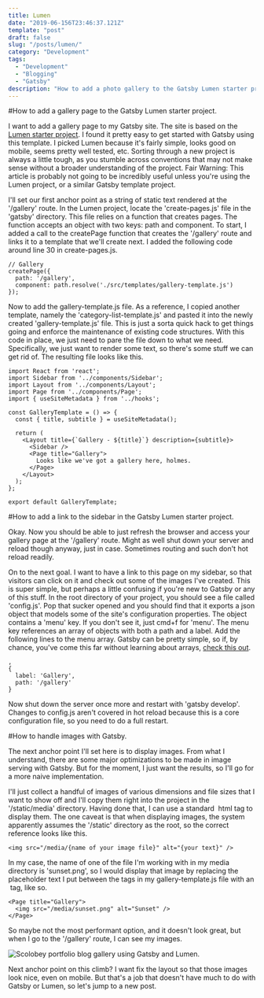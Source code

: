 ```yaml
---
title: Lumen
date: "2019-06-156T23:46:37.121Z"
template: "post"
draft: false
slug: "/posts/lumen/"
category: "Development"
tags:
  - "Development"
  - "Blogging"
  - "Gatsby"
description: "How to add a photo gallery to the Gatsby Lumen starter project."
---
```


#How to add a gallery page to the Gatsby Lumen starter project.

I want to add a gallery page to my Gatsby site. The site is based on the [Lumen starter project](https://github.com/alxshelepenok/gatsby-starter-lumen). I found it pretty easy to get started with Gatsby using this template. I picked Lumen because it's fairly simple, looks good on mobile, seems pretty well tested, etc. Sorting through a new project is always a little tough, as you stumble across conventions that may not make sense without a broader understanding of the project. Fair Warning: This article is probably not going to be incredibly useful unless you're using the Lumen project, or a similar Gatsby template project.

I'll set our first anchor point as a string of static text rendered at the '/gallery' route. In the Lumen project, locate the 'create-pages.js' file in the 'gatsby' directory. This file relies on a function that creates pages. The function accepts an object with two keys: path and component. To start, I added a call to the createPage function that creates the '/gallery' route and links it to a template that we'll create next. I added the following code around line 30 in create-pages.js.

~~~~
// Gallery
createPage({
  path: '/gallery',
  component: path.resolve('./src/templates/gallery-template.js')
});
~~~~

Now to add the gallery-template.js file. As a reference, I copied another template, namely the 'category-list-template.js' and pasted it into the newly created 'gallery-template.js' file. This is just a sorta quick hack to get things going and enforce the maintenance of existing code structures. With this code in place, we just need to pare the file down to what we need. Specifically, we just want to render some text, so there's some stuff we can get rid of. The resulting file looks like this.

~~~~
import React from 'react';
import Sidebar from '../components/Sidebar';
import Layout from '../components/Layout';
import Page from '../components/Page';
import { useSiteMetadata } from '../hooks';

const GalleryTemplate = () => {
  const { title, subtitle } = useSiteMetadata();

  return (
    <Layout title={`Gallery - ${title}`} description={subtitle}>
      <Sidebar />
      <Page title="Gallery">
        Looks like we've got a gallery here, holmes.
      </Page>
    </Layout>
  );
};

export default GalleryTemplate;
~~~~

#How to add a link to the sidebar in the Gatsby Lumen starter project.

Okay. Now you should be able to just refresh the browser and access your gallery page at the '/gallery' route. Might as well shut down your server and reload though anyway, just in case. Sometimes routing and such don't hot reload readily.

On to the next goal. I want to have a link to this page on my sidebar, so that visitors can click on it and check out some of the images I've created. This is super simple, but perhaps a little confusing if you're new to Gatsby or any of this stuff. In the root directory of your project, you should see a file called 'config.js'. Pop that sucker opened and you should find that it exports a json object that models some of the site's configuration properties. The object contains a 'menu' key. If you don't see it, just cmd+f for 'menu'. The menu key references an array of objects with both a path and a label. Add the following lines to the menu array. Gatsby can be pretty simple, so if, by chance, you've come this far without learning about arrays, [check this out](https://www.w3schools.com/js/js_arrays.asp).

~~~~
,
{
  label: 'Gallery',
  path: '/gallery'
}
~~~~

Now shut down the server once more and restart with 'gatsby develop'. Changes to config.js aren't covered in hot reload because this is a core configuration file, so you need to do a full restart.

#How to handle images with Gatsby.

The next anchor point I'll set here is to display images. From what I understand, there are some major optimizations to be made in image serving with Gatsby. But for the moment, I just want the results, so I'll go for a more naive implementation.

I'll just collect a handful of images of various dimensions and file sizes that I want to show off and I'll copy them right into the project in the '/static/media' directory. Having done that, I can use a standard <img> html tag to display them. The one caveat is that when displaying images, the system apparently assumes the '/static' directory as the root, so the correct <img> reference looks like this.

~~~~
<img src="/media/{name of your image file}" alt="{your text}" />
~~~~

In my case, the name of one of the file I'm working with in my media directory is 'sunset.png', so I would display that image by replacing the placeholder text I put between the <Page> tags in my gallery-template.js file with an <img> tag, like so.

~~~~
<Page title="Gallery">
  <img src="/media/sunset.png" alt="Sunset" />
</Page>
~~~~

So maybe not the most performant option, and it doesn't look great, but when I go to the '/gallery' route, I can see my images.

![Scolobey portfolio blog gallery using Gatsby and Lumen.](/media/gallery.gif "This is what it looked like when I added a simple gallery to my Gatsby Lumen blog.")

Next anchor point on this climb? I want fix the layout so that those images look nice, even on mobile. But that's a job that doesn't have much to do with Gatsby or Lumen, so let's jump to a new post.
